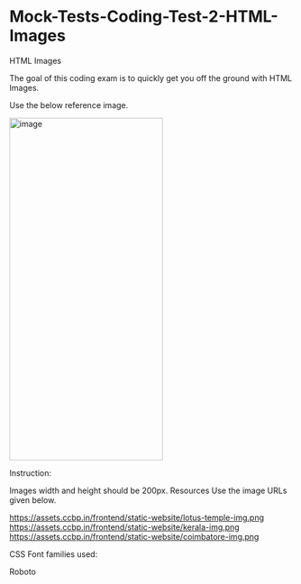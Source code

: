 # Mock-Tests-Coding-Test-2-HTML-Images

HTML Images

The goal of this coding exam is to quickly get you off the ground with HTML Images.

Use the below reference image.

<img width="272" height="608" alt="image" src="https://github.com/user-attachments/assets/c1cbd379-88b1-47f6-a315-416a78af4ea5" />


Instruction:

Images width and height should be 200px.
Resources
Use the image URLs given below.

https://assets.ccbp.in/frontend/static-website/lotus-temple-img.png
https://assets.ccbp.in/frontend/static-website/kerala-img.png
https://assets.ccbp.in/frontend/static-website/coimbatore-img.png

CSS Font families used:

Roboto
